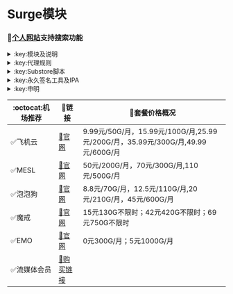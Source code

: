 # Surge模块
### 🔔[个人网站](https://yfamily.vercel.app)支持搜索功能
<details>
   <summary>:key:模块及说明</summary>    
   
|:octocat:模块|:link:链接|:pushpin:说明|
|--|--|--|
|:white_check_mark:面板|[:link:链接地址](https://yfamily.vercel.app/surge)|
|:white_check_mark:4in1|[:link:链接地址](https://yfamily.vercel.app/module/4in1.module)|模块合集
|:white_check_mark:去广告|[:link:链接地址](https://yfamily.vercel.app/module/startingad.sgmodule)|去广告
|:white_check_mark:去广告mix|[:link:链接地址](https://yfamily.vercel.app/module/adultra.sgmodule)|去广告mix
|:white_check_mark:去广告mix+|[:link:链接地址](https://yfamily.vercel.app/module/adultraplus.sgmodule)|去广告mix+
|:white_check_mark:accuweather解锁|[:link:链接地址](https://yfamily.vercel.app/module/accu.module)|天气app
|:white_check_mark:alarmy|[:link:链接地址](https://yfamily.vercel.app/module/alarmy.module)|使命闹钟
|:white_check_mark:aloha|[:link:链接地址](https://yfamily.vercel.app/module/aloha.module)|VPN隐私浏览器
|:white_check_mark:爱美剧|[:link:链接地址](https://yfamily.vercel.app/module/amj.module)|影视app 去广告+解锁部分会员功能
|:white_check_mark:Background Eraser|[:link:链接地址](https://yfamily.vercel.app/module/aosoft.module)|抠图app
|:white_check_mark:appraven|[:link:链接地址](https://yfamily.vercel.app/module/appraven.module)|应用市场
|:white_check_mark:audiomack|[:link:链接地址](https://yfamily.vercel.app/module/audiomack.module)|音乐相关app
|:white_check_mark:b612相机|[:link:链接地址](https://yfamily.vercel.app/module/b612.module)|相机编辑app
|:white_check_mark:百度云倍速|[:link:链接地址](https://yfamily.vercel.app/module/baiducloud.sgmodule)|百度云倍率播放
|:white_check_mark:白描|[:link:链接地址](https://yfamily.vercel.app/module/baimiao.module)|OCR扫描app
|:white_check_mark:bazaart|[:link:链接地址](https://yfamily.vercel.app/module/bazaart.module)|照片编辑
|:white_check_mark:布丁锁屏|[:link:链接地址](https://yfamily.vercel.app/module/bdsp.module)|桌面美化类
|:white_check_mark:bedtime fan|[:link:链接地址](https://yfamily.vercel.app/module/bedtime-fan.module)|助眠app
|:white_check_mark:bilibili HD|[:link:链接地址](https://yfamily.vercel.app/module/bili.module)|哔哩高清解锁
|:white_check_mark:bilibili NoAD|[:link:链接地址](https://yfamily.vercel.app/module/biliad.module)|bilibili去广告
|:white_check_mark:波点音乐|[:link:链接地址](https://yfamily.vercel.app/module/Bodian.module)|波点音乐去广告
|:white_check_mark:BOOM|[:link:链接地址](https://yfamily.vercel.app/module/boom.module)|音乐均衡器
|:white_check_mark:boxjs|[:link:链接地址](https://yfamily.vercel.app/module/boxjs.sgmodule)|含签到脚本
|:white_check_mark:财新文章解锁|[:link:链接地址](https://yfamily.vercel.app/module/caixin.module)|财新会员
|:white_check_mark:彩云天气|[:link:链接地址](https://yfamily.vercel.app/module/caiyun.module)|彩云天气SVIP
|:white_check_mark:计算器HD|[:link:链接地址](https://yfamily.vercel.app/module/calculator.module)|计算器HD会员
|:white_check_mark:扫描全能王|[:link:链接地址](https://yfamily.vercel.app/module/camscanner.sgmodule)|扫描全能王会员
|:white_check_mark:克拉壁纸|[:link:链接地址](https://yfamily.vercel.app/module/clarity.module)|桌面美化类
|:white_check_mark:colorwidgets|[:link:链接地址](https://yfamily.vercel.app/module/colorwidgets.module)|桌面小组件
|:white_check_mark:dailyyoga|[:link:链接地址](https://yfamily.vercel.app/module/dailyyoga.module)|每日瑜伽
|:white_check_mark:大蓝鲸|[:link:链接地址](https://yfamily.vercel.app/module/dalanjing.module)|视听互动
|:white_check_mark:darkroom|[:link:链接地址](https://yfamily.vercel.app/module/darkroom.module)|照片编辑
|:white_check_mark:读书笔记|[:link:链接地址](https://yfamily.vercel.app/module/dsbj.module)|笔记类
|:white_check_mark:第一弹|[:link:链接地址](https://yfamily.vercel.app/module/dyd.module)|二次元游戏综合社区
|:white_check_mark:儿哥点点|[:link:链接地址](https://yfamily.vercel.app/module/egdd.module)|幼儿类
|:white_check_mark:ellabook|[:link:链接地址](https://yfamily.vercel.app/module/ellabook.module)|幼儿类
|:white_check_mark:emby|[:link:链接地址](https://yfamily.vercel.app/module/emby.sgmodule)|Emby解锁
|:white_check_mark:emmo|[:link:链接地址](https://yfamily.vercel.app/module/emmo.module)|笔记类
|:white_check_mark:fabulous|[:link:链接地址](https://yfamily.vercel.app/module/fabulous.module)|健康类
|:white_check_mark:番茄小说|[:link:链接地址](https://yfamily.vercel.app/module/fanqie.module)|番茄小说去广告
|:white_check_mark:fantastical|[:link:链接地址](https://yfamily.vercel.app/module/fantastical.module)|日历类
|:white_check_mark:fimo|[:link:链接地址](https://yfamily.vercel.app/module/fimo.module)|相机类
|:white_check_mark:grammarly|[:link:链接地址](https://yfamily.vercel.app/module/grammarly.module)|外语类
|:white_check_mark:grow|[:link:链接地址](https://yfamily.vercel.app/module/grow.module)|健康类
|:white_check_mark:烘焙小屋|[:link:链接地址](https://yfamily.vercel.app/module/hbxw.module)|食谱类
|:white_check_mark:京东历史价格|[:link:链接地址](https://yfamily.vercel.app/module/HistoryPrice.sgmodule)|展开商品名查看历史价格
|:white_check_mark:海豚记账本|[:link:链接地址](https://yfamily.vercel.app/module/htjzb.module)|账目类
|:white_check_mark:hyperweb|[:link:链接地址](https://yfamily.vercel.app/module/hyperweb.module)|多合一浏览器扩展
|:white_check_mark:ilovepdf|[:link:链接地址](https://yfamily.vercel.app/module/ilovepdf.module)|PDF编辑
|:white_check_mark:imuseum|[:link:链接地址](https://yfamily.vercel.app/module/imuseum.module)|艺术类
|:white_check_mark:invideo|[:link:链接地址](https://yfamily.vercel.app/module/invideo.module)|视频编辑
|:white_check_mark:jibjab|[:link:链接地址](https://yfamily.vercel.app/module/jibjab.module)|图片恶搞
|:white_check_mark:句读|[:link:链接地址](https://yfamily.vercel.app/module/judou.module)|文学类
|:white_check_mark:kika|[:link:链接地址](https://yfamily.vercel.app/module/kika.module)|输入法
|:white_check_mark:酷我音乐|[:link:链接地址](https://yfamily.vercel.app/module/kuwo-unlock.sgmodule)|酷我音乐解锁
|:white_check_mark:lightroom|[:link:链接地址](https://yfamily.vercel.app/module/lightroom.module)|照片编辑
|:white_check_mark:流利说·阅读|[:link:链接地址](https://yfamily.vercel.app/module/lls.module)|外语类
|:white_check_mark:螺蛳大语文|[:link:链接地址](https://yfamily.vercel.app/module/lsdyw.module)|学习类
|:white_check_mark:免耽漫画|[:link:链接地址](https://yfamily.vercel.app/module/mdmanhua.module)|漫画类
|:white_check_mark:美篇|[:link:链接地址](https://yfamily.vercel.app/module/meipian.module)|交友类
|:white_check_mark:meistertask|[:link:链接地址](https://yfamily.vercel.app/module/meistertask.module)|任务管理
|:white_check_mark:美图秀秀|[:link:链接地址](https://yfamily.vercel.app/module/meituxx.module)|美图秀秀解锁会员
|:white_check_mark:漫画台|[:link:链接地址](https://yfamily.vercel.app/module/mht.module)|小程序解锁
|:white_check_mark:mix-camera|[:link:链接地址](https://yfamily.vercel.app/module/mix-camera.module)|相机类
|:white_check_mark:马卡龙玩图|[:link:链接地址](https://yfamily.vercel.app/module/mklwt.module)|照片编辑
|:white_check_mark:mojo|[:link:链接地址](https://yfamily.vercel.app/module/mojo.module)|创意模板
|:white_check_mark:molycam|[:link:链接地址](https://yfamily.vercel.app/module/molycam.module)|相机类
|:white_check_mark:musixmatch|[:link:链接地址](https://yfamily.vercel.app/module/musixmatch.module)|音乐类
|:white_check_mark:myfitnesspal|[:link:链接地址](https://yfamily.vercel.app/module/myfitnesspal.module)|健康类
|:white_check_mark:myplate|[:link:链接地址](https://yfamily.vercel.app/module/myplate.module)|健康类
|:white_check_mark:netflix_rating|[:link:链接地址](https://yfamily.vercel.app/module/netflix_rating.sgmodule)|奈飞显示豆瓣评分
|:white_check_mark:nicegram|[:link:链接地址](https://yfamily.vercel.app/module/nicegram.module)|nicegram会员解锁
|:white_check_mark:notability|[:link:链接地址](https://yfamily.vercel.app/module/notability.module)|笔记类
|:white_check_mark:Now冥想|[:link:链接地址](https://yfamily.vercel.app/module/now.module)|助眠app
|:white_check_mark:奶由壁纸|[:link:链接地址](https://yfamily.vercel.app/module/nybz.module)|桌面美化类
|:white_check_mark:oldroll|[:link:链接地址](https://yfamily.vercel.app/module/oldroll.module)|相机类
|:white_check_mark:peak|[:link:链接地址](https://yfamily.vercel.app/module/peak.module)|益智类
|:white_check_mark:配音秀|[:link:链接地址](https://yfamily.vercel.app/module/peiyinxiu.module)|配音
|:white_check_mark:photomath|[:link:链接地址](https://yfamily.vercel.app/module/photomath.module)|学习类
|:white_check_mark:photoshop Express|[:link:链接地址](https://yfamily.vercel.app/module/photoshop.module)|PS
|:white_check_mark:piccollage|[:link:链接地址](https://yfamily.vercel.app/module/piccollage.module)|照片编辑
|:white_check_mark:picsart|[:link:链接地址](https://yfamily.vercel.app/module/picsart.module)|照片编辑
|:white_check_mark:pillow|[:link:链接地址](https://yfamily.vercel.app/module/pillow.module)|健康类
|:white_check_mark:pixelcut|[:link:链接地址](https://yfamily.vercel.app/module/pixelcut.module)|照片编辑
|:white_check_mark:pocket lists|[:link:链接地址](https://yfamily.vercel.app/module/pocketlists.module)|口袋清单
|:white_check_mark:polarr|[:link:链接地址](https://yfamily.vercel.app/module/polarr.module)|照片编辑
|:white_check_mark:皮皮虾|[:link:链接地址](https://yfamily.vercel.app/module/ppx.module)|皮皮虾去广告
|:white_check_mark:起伏|[:link:链接地址](https://yfamily.vercel.app/module/qifu.module)|助眠app
|:white_check_mark:七猫小说|[:link:链接地址](https://yfamily.vercel.app/module/qmxs.module)|七猫小说解锁
|:white_check_mark:多重搜索|[:link:链接地址](https://yfamily.vercel.app/module/multisearch.module)|使用方法见模块说明
|:white_check_mark:人人视频|[:link:链接地址](https://yfamily.vercel.app/module/rrsp.module)|人人视频/多多视频去广告
|:white_check_mark:时光手账|[:link:链接地址](https://yfamily.vercel.app/module/sgsz.module)|笔记类
|:white_check_mark:shadowlinkVPN|[:link:链接地址](https://yfamily.vercel.app/module/shadowlinkVPN.module)|解锁VIP节点
|:white_check_mark:smallpdf|[:link:链接地址](https://yfamily.vercel.app/module/smallpdf.module)|PDF编辑
|:white_check_mark:石墨文档|[:link:链接地址](https://yfamily.vercel.app/module/smwd.module)|石墨文档解锁
|:white_check_mark:少年得到|[:link:链接地址](https://yfamily.vercel.app/module/sndd.module)|少年得到解锁
|:white_check_mark:soundcloud|[:link:链接地址](https://yfamily.vercel.app/module/soundcloud.module)|解锁soundcloud Go+
|:white_check_mark:spotify|[:link:链接地址](https://yfamily.vercel.app/module/spotifyVIP.module)|spotify 部分解锁 不能设置超高音质
|:white_check_mark:去开屏广告|[:link:链接地址](https://yfamily.vercel.app/module/startingad.module)|去开屏广告
|:white_check_mark:substore|[:link:链接地址](https://yfamily.vercel.app/module/substore.sgmodule)|订阅节点过滤/整合/修改/同步
|:white_check_mark:symbolab|[:link:链接地址](https://yfamily.vercel.app/module/symbolab.module)|数学解答
|:white_check_mark:tangerine|[:link:链接地址](https://yfamily.vercel.app/module/tangerine.module)|银行类
|:white_check_mark:tenpercent|[:link:链接地址](https://yfamily.vercel.app/module/tenpercent.module)|健康类
|:white_check_mark:迅雷|[:link:链接地址](https://yfamily.vercel.app/module/thunder.module)|迅雷会员
|:white_check_mark:tok cam|[:link:链接地址](https://yfamily.vercel.app/module/tokcam.module)|相机类
|:white_check_mark:图图记账|[:link:链接地址](https://yfamily.vercel.app/module/tutu.module)|账目类
|:white_check_mark:vista看天下|[:link:链接地址](https://yfamily.vercel.app/module/vista.module)|vista看天下会员
|:white_check_mark:vsco|[:link:链接地址](https://yfamily.vercel.app/module/vsco.module)|照片编辑
|:white_check_mark:wallcraft|[:link:链接地址](https://yfamily.vercel.app/module/wallcraft.module)|桌面美化类
|:white_check_mark:豌豆清单|[:link:链接地址](https://yfamily.vercel.app/module/wdqd.module)|清单类
|:white_check_mark:微信公众号去广告|[:link:链接地址](https://yfamily.vercel.app/module/wechatad.module)|微信公众号去广告
|:white_check_mark:微博去广告|[:link:链接地址](https://yfamily.vercel.app/module/weiboad.module)|微博去广告
|:white_check_mark:workout for women|[:link:链接地址](https://yfamily.vercel.app/module/wfw.module)|健康类
|:white_check_mark:widgetsmith|[:link:链接地址](https://yfamily.vercel.app/module/widgetsmith.module)|小组件
|:white_check_mark:万能变声器|[:link:链接地址](https://yfamily.vercel.app/module/wnbsq.module)|万能变声器
|:white_check_mark:网易蜗牛读书|[:link:链接地址](https://yfamily.vercel.app/module/wnds.module)|蜗牛读书解锁
|:white_check_mark:WPS|[:link:链接地址](https://yfamily.vercel.app/module/WPS.module)|wps解锁会员
|:white_check_mark:西窗烛|[:link:链接地址](https://yfamily.vercel.app/module/xcz.module)|西窗烛解锁
|:white_check_mark:小影|[:link:链接地址](https://yfamily.vercel.app/module/xiaoying.module)|小影解锁
|:white_check_mark:香蕉视频|[:link:链接地址](https://yfamily.vercel.app/module/xjsp.module)|不知道
|:white_check_mark:xmind思维导图|[:link:链接地址](https://yfamily.vercel.app/module/xmind.module)|xmind思维导图解锁
|:white_check_mark:喜马拉雅去广告|[:link:链接地址](https://yfamily.vercel.app/module/xmlyad.module)|喜马拉雅去广告
|:white_check_mark:小习惯|[:link:链接地址](https://yfamily.vercel.app/module/xxg.module)|自律类
|:white_check_mark:新语听书|[:link:链接地址](https://yfamily.vercel.app/module/xyts.module)|阅读类
|:white_check_mark:有道云笔记|[:link:链接地址](https://yfamily.vercel.app/module/ydybj.module)|有道云笔记解锁
|:white_check_mark:亦飞GIF|[:link:链接地址](https://yfamily.vercel.app/module/yifeigif.module)|照片编辑
|:white_check_mark:一甜相机|[:link:链接地址](https://yfamily.vercel.app/module/yitian.module)|一甜相机解锁
|:white_check_mark:一言|[:link:链接地址](https://yfamily.vercel.app/module/yiyan.module)|一言解锁
|:white_check_mark:云听|[:link:链接地址](https://yfamily.vercel.app/module/yunting.module)|云听解锁
|:white_check_mark:语文趣配音|[:link:链接地址](https://yfamily.vercel.app/module/ywqpy.module)|配音类
|:white_check_mark:斑马海报|[:link:链接地址](https://yfamily.vercel.app/module/zebra.module)|设计类
|:white_check_mark:知乎去广告|[:link:链接地址](https://yfamily.vercel.app/module/ZhihuBlock.sgmodule)|知乎去广告
|:white_check_mark:知乎优化|[:link:链接地址](https://yfamily.vercel.app/module/ZhihuOpt.sgmodule)|知乎优化
|:white_check_mark:纸条|[:link:链接地址](https://yfamily.vercel.app/module/zhitiao.module)|作文素材
|:white_check_mark:指尖时光|[:link:链接地址](https://yfamily.vercel.app/module/zjsg.module)|日程管理
|:white_check_mark:知音漫客|[:link:链接地址](https://yfamily.vercel.app/module/zymk.module)|知音漫客解锁
|:white_check_mark:Spotify歌词翻译|[:link:链接地址](https://yfamily.vercel.app/module/spotify_lyric.module)|需申请百度翻译API 教程在模块内
|:white_check_mark:NFC门禁卡公交卡|[:link:链接地址](https://yfamily.vercel.app/module/nfc.module)|NFC功能类
|:white_check_mark:搜图神器|[:link:链接地址](https://yfamily.vercel.app/module/stsq.module)|解锁VIP功能
|:white_check_mark:彩云天气通知任务|[:link:链接地址](https://yfamily.vercel.app/module/caiyun_cron.module)|天气通知，需搭配BOXJS使用
|:white_check_mark:Calm解锁|[:link:链接地址](https://yfamily.vercel.app/module/calm.module)|健康类
|:white_check_mark:HTTPS抓包|[:link:链接地址](https://yfamily.vercel.app/module/https.module)|抓包工具
|:white_check_mark:SSA丝社|[:link:链接地址](https://yfamily.vercel.app/module/ssa.module)|不知道
|:white_check_mark:小小优趣|[:link:链接地址](https://yfamily.vercel.app/module/xxyq.module)|儿童类
|:white_check_mark:幻影相册|[:link:链接地址](https://yfamily.vercel.app/module/hyxc.module)|照片编辑
|:white_check_mark:精塾国学|[:link:链接地址](https://yfamily.vercel.app/module/jsgx.module)|学习类
|:white_check_mark:PrettyUp|[:link:链接地址](https://yfamily.vercel.app/module/prettyup.module)|视频美化
|:white_check_mark:微博lite去广告|[:link:链接地址](https://yfamily.vercel.app/module/weibolitead.module)|微博轻享版去广告
|:white_check_mark:BILI自动地区|[:link:链接地址](https://yfamily.vercel.app/module/bili-region.module)|bili自动地区
|:white_check_mark:CUBOX|[:link:链接地址](https://yfamily.vercel.app/module/cubox.sgmodule)|文件收集整理
|:white_check_mark:pandora|[:link:链接地址](https://yfamily.vercel.app/module/pandora.module)|订阅管理
|:white_check_mark:微信阅读积分兑换|[:link:链接地址](https://yfamily.vercel.app/module/wechatread.module)|请查阅脚本内教程
|:white_check_mark:来音智能陪练|[:link:链接地址](https://yfamily.vercel.app/module/ly.module)|音乐训练
|:white_check_mark:熊掌记|[:link:链接地址](https://yfamily.vercel.app/module/xzj.module)|笔记类
|:white_check_mark:如期|[:link:链接地址](https://yfamily.vercel.app/module/rq.module)|扫码
|:white_check_mark:CEO周课|[:link:链接地址](https://yfamily.vercel.app/module/ceo.module)|CEO周课
|:white_check_mark:Fileball|[:link:链接地址](https://yfamily.vercel.app/module/fileball.module)|文件管理
|:white_check_mark:1blocker|[:link:链接地址](https://yfamily.vercel.app/module/1blocker.module)|浏览器广告屏蔽
|:white_check_mark:AI换脸秀|[:link:链接地址](https://yfamily.vercel.app/module/ai.module)|换脸app
|:white_check_mark:proknockout|[:link:链接地址](https://yfamily.vercel.app/module/proknockout.module)|P图
|:white_check_mark:青柠海报|[:link:链接地址](https://yfamily.vercel.app/module/qnhb.module)|海报设计
|:white_check_mark:Faintv|[:link:链接地址](https://yfamily.vercel.app/module/faintv.module)|视频类
|:white_check_mark:微信听书|[:link:链接地址](https://yfamily.vercel.app/module/wxts.module)|听书
|:white_check_mark:人民日报去广告|[:link:链接地址](https://yfamily.vercel.app/module/rmrb.module)|人民日报
|:white_check_mark:爱企查|[:link:链接地址](https://yfamily.vercel.app/module/aqc.module)|爱企查
|:white_check_mark:微信读书免费卡解锁|[:link:链接地址](https://yfamily.vercel.app/module/wxds.module)|阅读类
|:white_check_mark:chic|[:link:链接地址](https://yfamily.vercel.app/module/chic.module)|相机类
|:white_check_mark:有道词典|[:link:链接地址](https://yfamily.vercel.app/module/ydcd.module)|翻译类
|:white_check_mark:一路听天下|[:link:链接地址](https://yfamily.vercel.app/module/ylttx.module)|一路听天下
|:white_check_mark:网速测试大师|[:link:链接地址](https://yfamily.vercel.app/module/wscsds.module)|测速
|:white_check_mark:网速管家|[:link:链接地址](https://yfamily.vercel.app/module/wsgj.module)|测速
|:white_check_mark:EFEKT美易|[:link:链接地址](https://yfamily.vercel.app/module/efekt.module)|视频特效
|:white_check_mark:WPS稻壳会员|[:link:链接地址](https://yfamily.vercel.app/module/doc.module)|文档编辑
|:white_check_mark:米克锁屏|[:link:链接地址](https://yfamily.vercel.app/module/mksp.module)|桌面美化
|:white_check_mark:阿布睡前故事|[:link:链接地址](https://yfamily.vercel.app/module/absqgs.module)|儿童类
|:white_check_mark:collart|[:link:链接地址](https://yfamily.vercel.app/module/collart.module)|照片编辑
|:white_check_mark:博商小麦|[:link:链接地址](https://yfamily.vercel.app/module/bsxm.module)|学习类
|:white_check_mark:MEMRISE|[:link:链接地址](https://yfamily.vercel.app/module/memrise.module)|外语学习
|:white_check_mark:堆糖|[:link:链接地址](https://yfamily.vercel.app/module/duitang.module)|桌面美化
|:white_check_mark:Flomo|[:link:链接地址](https://yfamily.vercel.app/module/flomo.module)|笔记类
|:white_check_mark:APTV|[:link:链接地址](https://yfamily.vercel.app/module/aptv.module)|文件存储
|:white_check_mark:香哈菜谱大全|[:link:链接地址](https://yfamily.vercel.app/module/cp.module)|菜谱
|:white_check_mark:长相思|[:link:链接地址](https://yfamily.vercel.app/module/cxs.module)|学习类
|:white_check_mark:电子请柬制作|[:link:链接地址](https://yfamily.vercel.app/module/dzqj.module)|设计类
|:white_check_mark:黄油相机|[:link:链接地址](https://yfamily.vercel.app/module/hyxj.module)|相机类
|:white_check_mark:Lingokids|[:link:链接地址](https://yfamily.vercel.app/module/lingokids.module)|幼儿学习类
|:white_check_mark:百度文库|[:link:链接地址](https://yfamily.vercel.app/module/bdwk.module)|阅读权限解锁
|:white_check_mark:Craft|[:link:链接地址](https://yfamily.vercel.app/module/craft.module)|文档类
|:white_check_mark:Panda小组件|[:link:链接地址](https://yfamily.vercel.app/module/panda.module)|桌面美化
|:white_check_mark:Keep|[:link:链接地址](https://yfamily.vercel.app/module/keep.module)|健身类
|:white_check_mark:Documents|[:link:链接地址](https://yfamily.vercel.app/module/documents.module)|文件管理
|:white_check_mark:Planny|[:link:链接地址](https://yfamily.vercel.app/module/planny.module)|任务计划
|:white_check_mark:Ego Reader|[:link:链接地址](https://yfamily.vercel.app/module/ego.module)|RSS阅读器
|:white_check_mark:极速扫描仪|[:link:链接地址](https://yfamily.vercel.app/module/jssmy.module)|扫描
|:white_check_mark:指尖笔记|[:link:链接地址](https://yfamily.vercel.app/module/zjbj.module)|笔记
|:white_check_mark:钱迹|[:link:链接地址](https://yfamily.vercel.app/module/qj.module)|记账
|:white_check_mark:Agenda|[:link:链接地址](https://yfamily.vercel.app/module/agenda.module)|笔记
|:white_check_mark:即刻运动|[:link:链接地址](https://yfamily.vercel.app/module/agenda.module)|健身类
|:white_check_mark:Day One|[:link:链接地址](https://yfamily.vercel.app/module/dayone.module)|日记类
|:white_check_mark:Usage|[:link:链接地址](https://yfamily.vercel.app/module/usage.module)|小组件
|:white_check_mark:谜底时钟|[:link:链接地址](https://yfamily.vercel.app/module/mdsz.module)|日历小组件
|:white_check_mark:MoneyThings|[:link:链接地址](https://yfamily.vercel.app/module/moneythings.module)|钱包类
|:white_check_mark:手机扫描仪|[:link:链接地址](https://yfamily.vercel.app/module/sjsmy.module)|扫描
|:white_check_mark:Sorted|[:link:链接地址](https://yfamily.vercel.app/module/sorted.module)|日历
|:white_check_mark:尽简衣橱|[:link:链接地址](https://yfamily.vercel.app/module/jjyc.module)|衣橱管理
|:white_check_mark:看理想|[:link:链接地址](https://yfamily.vercel.app/module/klx.module)|媒体类
|:white_check_mark:目标地图|[:link:链接地址](https://yfamily.vercel.app/module/mbdt.module)|任务管理类
|:white_check_mark:拼图酱|[:link:链接地址](https://yfamily.vercel.app/module/ptj.module)|图片编辑
|:white_check_mark:向日葵阅读|[:link:链接地址](https://yfamily.vercel.app/module/xrk.module)|阅读类
|:white_check_mark:卡片日记|[:link:链接地址](https://yfamily.vercel.app/module/kprj.module)|日记类
|:white_check_mark:莉景天气|[:link:链接地址](https://yfamily.vercel.app/module/ljtq.module)|天气类
|:white_check_mark:Motivation|[:link:链接地址](https://yfamily.vercel.app/module/motivation.module)|组件类
|:white_check_mark:PDF Viewer|[:link:链接地址](https://yfamily.vercel.app/module/pdfviewer.module)|文档编辑
|:white_check_mark:Percento|[:link:链接地址](https://yfamily.vercel.app/module/percento.module)|账目管理
|:white_check_mark:Pixelance|[:link:链接地址](https://yfamily.vercel.app/module/pixelance.module)|图片编辑
|:white_check_mark:Retake|[:link:链接地址](https://yfamily.vercel.app/module/retake.module)|照片修复
|:white_check_mark:色采|[:link:链接地址](https://yfamily.vercel.app/module/sc.module)|图片编辑
|:white_check_mark:闪萌表情|[:link:链接地址](https://yfamily.vercel.app/module/smbq.module)|表情类
|:white_check_mark:音频剪辑|[:link:链接地址](https://yfamily.vercel.app/module/ypjj.module)|音频剪辑
|:white_check_mark:Varlens|[:link:链接地址](https://yfamily.vercel.app/module/varlens.module)|相机类
|:white_check_mark:一木记账|[:link:链接地址](https://yfamily.vercel.app/module/ymjz.module)|记账类
|:white_check_mark:Drafts|[:link:链接地址](https://yfamily.vercel.app/module/drafts.module)|文档编辑类
|:white_check_mark:叮叮水印相机|[:link:链接地址](https://yfamily.vercel.app/module/ddsyxj.module)|相机类
|:white_check_mark:Emote|[:link:链接地址](https://yfamily.vercel.app/module/emote.module)|表情类
|:white_check_mark:灵敢足迹|[:link:链接地址](https://yfamily.vercel.app/module/lgzj.module)|旅行类
|:white_check_mark:7分钟HIIT运动|[:link:链接地址](https://yfamily.vercel.app/module/seven.module)|健康类
|:white_check_mark:私密相册管家|[:link:链接地址](https://yfamily.vercel.app/module/smxcgj.module)|相册
|:white_check_mark:FitnessView|[:link:链接地址](https://yfamily.vercel.app/module/fnv.module)|健康类
|:white_check_mark:TODO清单|[:link:链接地址](https://yfamily.vercel.app/module/todo.module)|计划任务类
|:white_check_mark:淘票票评分|[:link:链接地址](https://yfamily.vercel.app/module/tpp.module)|支付宝内淘票票评分
|:white_check_mark:天天豆|[:link:链接地址](https://yfamily.vercel.app/module/ttd.module)|日记类
|:white_check_mark:咖映|[:link:链接地址](https://yfamily.vercel.app/module/ky.module)|直播类
|:white_check_mark:VCUS|[:link:链接地址](https://yfamily.vercel.app/module/vcus.module)|视频编辑
|:white_check_mark:傲软PDF编辑|[:link:链接地址](https://yfamily.vercel.app/module/arpdfbj.module)|PDF编辑
|:white_check_mark:傲软投屏|[:link:链接地址](https://yfamily.vercel.app/module/artp.module)|投屏
|:white_check_mark:幻休|[:link:链接地址](https://yfamily.vercel.app/module/hx.module)|助眠APP
|:white_check_mark:绘影字幕|[:link:链接地址](https://yfamily.vercel.app/module/hyzm.module)|字幕app
|:white_check_mark:汇中考|[:link:链接地址](https://yfamily.vercel.app/module/hzk.module)|学习类
|:white_check_mark:iScreen|[:link:链接地址](https://yfamily.vercel.app/module/iscreen.module)|桌面美化类
|:white_check_mark:小组件盒子|[:link:链接地址](https://yfamily.vercel.app/module/xzjhz.module)|桌面美化类
|:white_check_mark:佐糖|[:link:链接地址](https://yfamily.vercel.app/module/zt.module)|图片处理
|:white_check_mark:飞鱼计划|[:link:链接地址](https://yfamily.vercel.app/module/fyjh.module)|生活记录工具
|:white_check_mark:过期啦|[:link:链接地址](https://yfamily.vercel.app/module/gql.module)|保质期提醒
|:white_check_mark:乃糖小组件|[:link:链接地址](https://yfamily.vercel.app/module/nt.module)|桌面美化类
|:white_check_mark:一书一课|[:link:链接地址](https://yfamily.vercel.app/module/ysyk.module)|学习类
|:white_check_mark:充电助手|[:link:链接地址](https://yfamily.vercel.app/module/cdzs.module)|电池助手
|:white_check_mark:电视家|[:link:链接地址](https://yfamily.vercel.app/module/dsj.module)|视频媒体
|:white_check_mark:Endel|[:link:链接地址](https://yfamily.vercel.app/module/endel.module)|助眠类
|:white_check_mark:格至日记|[:link:链接地址](https://yfamily.vercel.app/module/gzrj.module)|日记类
|:white_check_mark:高德地图去广告|[:link:链接地址](https://yfamily.vercel.app/module/gddt.module)|地图
|:white_check_mark:好事发生|[:link:链接地址](https://yfamily.vercel.app/module/hsfs.module)|日记类
|:white_check_mark:简讯|[:link:链接地址](https://yfamily.vercel.app/module/jianxun.module)|阅读类
|:white_check_mark:可拍|[:link:链接地址](https://yfamily.vercel.app/module/kepai.module)|视频编辑
|:white_check_mark:Lifeviewer|[:link:链接地址](https://yfamily.vercel.app/module/lifeviewer.module)|视频编辑
|:white_check_mark:Relens|[:link:链接地址](https://yfamily.vercel.app/module/relens.module)|相机类
|:white_check_mark:Vivacut|[:link:链接地址](https://yfamily.vercel.app/module/vivacut.module)|视频编辑
|:white_check_mark:Watchout|[:link:链接地址](https://yfamily.vercel.app/module/watchout.module)|桌面美化
|:white_check_mark:无痕去水印|[:link:链接地址](https://yfamily.vercel.app/module/whqsy.module)|图片编辑
|:white_check_mark:一键换脸|[:link:链接地址](https://yfamily.vercel.app/module/yjhl.module)|图片编辑
|:white_check_mark:Styleart|[:link:链接地址](https://yfamily.vercel.app/module/styleart.module)|图片编辑
|:white_check_mark:7动|[:link:链接地址](https://yfamily.vercel.app/module/7dong.module)|健身类
|:white_check_mark:生活指数定时提醒|[:link:链接地址](https://yfamily.vercel.app/module/lifeindex.module)|生活提醒
|:white_check_mark:油价提醒|[:link:链接地址](https://yfamily.vercel.app/module/oil.module)|油价提醒
|:white_check_mark:海报工厂|[:link:链接地址](https://yfamily.vercel.app/module/hbgc.module)|图片编辑
|:white_check_mark:我的番茄|[:link:链接地址](https://yfamily.vercel.app/module/wdfq.module)|时间管理
|:white_check_mark:FoMz|[:link:链接地址](https://yfamily.vercel.app/module/fomz.module)|相机类
|:white_check_mark:日杂相机|[:link:链接地址](https://yfamily.vercel.app/module/rzxj.module)|相机类
|:white_check_mark:古诗词大全|[:link:链接地址](https://yfamily.vercel.app/module/gscdq.module)|学习类
|:white_check_mark:Mondly|[:link:链接地址](https://yfamily.vercel.app/module/mondly.module)|外语学习类
|:white_check_mark:猫头鹰文件|[:link:链接地址](https://yfamily.vercel.app/module/mtywj.module)|文件管理
|:white_check_mark:YouTube去广告|[:link:链接地址](https://yfamily.vercel.app/module/YouTubeAd.sgmodule)|画中画，后台播放
|:white_check_mark:汉堡儿童故事|[:link:链接地址](https://yfamily.vercel.app/module/hbetgs.module)|早教类
|:white_check_mark:iconKiller|[:link:链接地址](https://yfamily.vercel.app/module/iconkiller.module)|更改ios图标
|:white_check_mark:一寸证件照|[:link:链接地址](https://yfamily.vercel.app/module/yczjz.module)|证件照
|:white_check_mark:中华诗词库|[:link:链接地址](https://yfamily.vercel.app/module/zhsck.module)|学习类
|:white_check_mark:字体册|[:link:链接地址](https://yfamily.vercel.app/module/ztc.module)|系统美化
|:white_check_mark:配音|[:link:链接地址](https://yfamily.vercel.app/module/peiyin.module)|配音app
|:white_check_mark:AdGuard|[:link:链接地址](https://yfamily.vercel.app/module/adguard.module)|去广告app
|:white_check_mark:阿里云盘签到|[:link:链接地址](https://yfamily.vercel.app/module/aliyun.module)|阿里云盘签到




* 如无必要 请勿更新解锁app
</details>
<details>
  <summary>:key:代理规则</summary>  

|:octocat:规则|:link:链接|
|--|--|
|:white_check_mark:ASN-China|[:link:链接地址](https://yfamily.vercel.app/rule/ASN-CN.list)
|:white_check_mark:ASN-轻量|[:link:链接地址](https://yfamily.vercel.app/rule/ASN-lite.list)
|:white_check_mark:ChinaIPs|[:link:链接地址](https://yfamily.vercel.app/rule/IPs-CN.list)
|:white_check_mark:人工智能|[:link:链接地址](https://yfamily.vercel.app/rule/ai.list)
|:white_check_mark:去广告|[:link:链接地址](https://yfamily.vercel.app/rule/AdvertisingLite.list)
|:white_check_mark:Anti-AD|[:link:链接地址](https://yfamily.vercel.app/rule/AntiAD.list)
|:white_check_mark:微软服务|[:link:链接地址](https://yfamily.vercel.app/rule/Microsoft.list)
|:white_check_mark:苹果服务|[:link:链接地址](https://yfamily.vercel.app/rule/Apple.list)
|:white_check_mark:AppStore|[:link:链接地址](https://yfamily.vercel.app/rule/AppStore.list)
|:white_check_mark:Telegram|[:link:链接地址](https://yfamily.vercel.app/rule/Telegram.list)
|:white_check_mark:微博|[:link:链接地址](https://yfamily.vercel.app/rule/Weibo.list)
|:white_check_mark:微信|[:link:链接地址](https://yfamily.vercel.app/rule/WeChat.list)
|:white_check_mark:Twitter|[:link:链接地址](https://yfamily.vercel.app/rule/Twitter.list)
|:white_check_mark:Spotify|[:link:链接地址](https://yfamily.vercel.app/rule/Spotify.list)
|:white_check_mark:PayPal|[:link:链接地址](https://yfamily.vercel.app/rule/PayPal.list)
|:white_check_mark:FaceBook|[:link:链接地址](https://yfamily.vercel.app/rule/Facebook.list)
|:white_check_mark:Reddit|[:link:链接地址](https://yfamily.vercel.app/rule/Reddit.list)
|:white_check_mark:Discord|[:link:链接地址](https://yfamily.vercel.app/rule/Discord.list)
|:white_check_mark:YouTube|[:link:链接地址](https://yfamily.vercel.app/rule/YouTube.list)
|:white_check_mark:YouTubeMusic|[:link:链接地址](https://yfamily.vercel.app/rule/YouTubeMusic.list)
|:white_check_mark:Netflix|[:link:链接地址](https://yfamily.vercel.app/rule/Netflix.list)
|:white_check_mark:Disney|[:link:链接地址](https://yfamily.vercel.app/rule/Disney.list)
|:white_check_mark:BiliBili|[:link:链接地址](https://yfamily.vercel.app/rule/BiliBili.list)
|:white_check_mark:国内媒体|[:link:链接地址](https://yfamily.vercel.app/rule/ChinaMedia.list)
|:white_check_mark:国外媒体|[:link:链接地址](https://yfamily.vercel.app/rule/ProxyMedia.list)
|:white_check_mark:Google|[:link:链接地址](https://yfamily.vercel.app/rule/Google.list)
|:white_check_mark:OneDrive|[:link:链接地址](https://yfamily.vercel.app/rule/OneDrive.list)
|:white_check_mark:AppleMusic|[:link:链接地址](https://yfamily.vercel.app/rule/AppleMusic.list)
|:white_check_mark:Line|[:link:链接地址](https://yfamily.vercel.app/rule/Line.list)
|:white_check_mark:TikTok|[:link:链接地址](https://yfamily.vercel.app/rule/TikTok.list)
|:white_check_mark:Cloudflare|[:link:链接地址](https://yfamily.vercel.app/rule/Cloudflare.list)
|:white_check_mark:维基百科|[:link:链接地址](https://yfamily.vercel.app/rule/Wikipedia.list)
|:white_check_mark:BBC|[:link:链接地址](https://yfamily.vercel.app/rule/BBC.list)
|:white_check_mark:亚马逊|[:link:链接地址](https://yfamily.vercel.app/rule/Amazon.list)
|:white_check_mark:Instagram|[:link:链接地址](https://yfamily.vercel.app/rule/Instagram.list)
|:white_check_mark:Whatsapp|[:link:链接地址](https://yfamily.vercel.app/rule/Whatsapp.list)
|:white_check_mark:巴哈姆特|[:link:链接地址](https://yfamily.vercel.app/rule/Bahamut.list)
|:white_check_mark:HBO|[:link:链接地址](https://yfamily.vercel.app/rule/HBO.list)
|:white_check_mark:Fox|[:link:链接地址](https://yfamily.vercel.app/rule/Fox.list)
|:white_check_mark:Hulu|[:link:链接地址](https://yfamily.vercel.app/rule/Hulu.list)
|:white_check_mark:KKBOX|[:link:链接地址](https://yfamily.vercel.app/rule/KKBOX.list)
|:white_check_mark:TIDAL|[:link:链接地址](https://yfamily.vercel.app/rule/TIDAL.list)
|:white_check_mark:TVB|[:link:链接地址](https://yfamily.vercel.app/rule/TVB.list)
|:white_check_mark:Emby|[:link:链接地址](https://yfamily.vercel.app/rule/Emby.list)
|:white_check_mark:网易云音乐|[:link:链接地址](https://yfamily.vercel.app/rule/NetEaseMusic.list)
|:white_check_mark:GitHub|[:link:链接地址](https://yfamily.vercel.app/rule/GitHub.list)
|:white_check_mark:Dropbox|[:link:链接地址](https://yfamily.vercel.app/rule/Dropbox.list)
|:white_check_mark:Duckduckgo|[:link:链接地址](https://yfamily.vercel.app/rule/Duckduckgo.list)
|:white_check_mark:国外代理|[:link:链接地址](https://yfamily.vercel.app/rule/Proxy.list)
|:white_check_mark:国内直连|[:link:链接地址](https://yfamily.vercel.app/rule/China.list)


</details>

<details>
  <summary>:key:Substore脚本</summary>  
  
|:octocat:Sub-Store脚本|:link:链接|:pushpin:操作说明|
|--|--|--|
|:white_check_mark:脚本操作：重命名|[:link:链接地址](https://raw.githubusercontent.com/qwerzl/rename.js/main/rename.js#input=zh&output=zh&airport=你需要的机场名)|SubStore-订阅编辑-添加操作-脚本操作-粘贴链接（自行修改自己的机场名）
|:white_check_mark:脚本过滤：筛选80 443端口|[:link:链接地址](https://raw.githubusercontent.com/deezertidal/private/main/port-filter.js)|SubStore-订阅编辑-添加操作-脚本过滤-粘贴链接
|:white_check_mark:脚本过滤：筛选80,443，vmess,ws节点(免流节点)|[:link:链接地址](https://raw.githubusercontent.com/deezertidal/private/main/nodes-filter.js)|SubStore-订阅编辑-添加操作-脚本过滤-粘贴链接
|:white_check_mark:脚本操作：修改host混淆|[:link:链接地址](https://raw.githubusercontent.com/deezertidal/private/main/vmess-host.js)|SubStore-订阅编辑-添加操作-脚本操作-粘贴链接（自行修改参数）
</details>


<details>
  <summary>:key:永久签名工具及IPA</summary>  
  
|:octocat:签名工具|:link:链接|:pushpin:操作说明|
|--|--|--|
|:white_check_mark:TrollStore 永久签名|[:link:教程](https://github.com/deezertidal/shadowrocket-rules/blob/main/TrollStore.MD)|支持iOS14.0-15.4.1
|:white_check_mark:Youtube.ipa|[:link:链接地址](https://github.com/qnblackcat/uYouPlus/releases/download/v18.08.1-2.3.1/uYouPlus_18.08.1_2.3.1.ipa)|去广告 后台播放音乐 画中画
|:white_check_mark:微信双开.ipa|[:link:链接地址](https://github.com/zwf234/WeChat/releases)|双开
|:white_check_mark:Appstore++|[:link:链接地址](https://ipa.store/2886.html)|降级工具
|:white_check_mark:Tiktok.ipa|[:link:链接地址](https://drive.google.com/file/d/1XMbpcMiv2yYEw6ApYG8sCL9oGNbPpcJ5/view?usp=drivesdk)|内置换区功能
|:white_check_mark:No homebar|[:link:链接地址](https://appdb.to/app/cydia/1900001061)|隐藏屏幕底部横条
|:white_check_mark:Trollspeed.ipa|[:link:链接地址](https://drive.google.com/file/d/17HIcHpiclJnFi_pAVpc71rTsDAL3JKCn/view)|显示网速
|:white_check_mark:其他.ipa|[:link:链接地址](https://appdb.to/search/?type=cydia)，[:link:链接地址](https://ipa.store)|

</details>





 <details>
  <summary>:key:申明</summary>
:warning:免责声明：

* 本项目涉及的任何解锁和解密分析脚本仅用于资源共享和学习研究，不能保证其合法性，准确性，完整性和有效性，请根据情况自行判断.

* 间接使用脚本的任何用户，包括但不限于建立VPS或在某些行为违反国家/地区法律或相关法规的情况下进行传播, 本项目对于由此引起的任何隐私泄漏或其他后果概不负责.

* 请勿将Script项目的任何内容用于商业或非法目的，否则后果自负.

* 如果任何单位或个人认为该项目的脚本可能涉嫌侵犯其权利，则应及时通知并提供身份证明，所有权证明，我们将在收到认证文件后删除相关脚本.

* 对任何脚本问题概不负责，包括但不限于由任何脚本错误导致的任何损失或损害.

* 您必须在下载后的24小时内从计算机或手机中完全删除以上内容.

* 任何以任何方式查看此项目的人或直接或间接使用该Script项目的任何脚本的使用者都应仔细阅读此声明。保留随时更改或补充此免责声明的权利。一旦使用并复制了任何相关脚本或Script项目的规则，则视为您已接受此免责声明.


### 特别感谢：
#### 排名不分先后,如有遗漏请提醒补充：

* [@ddgksf2013](https://github.com/ddgksf2013)

* [@Marol62926](https://github.com/Marol62926)

* [@Tartarus2014](https://github.com/Tartarus2014)

* [@I-am-R-E](https://github.com/I-am-R-E)

* [@yqc007](https://github.com/yqc007)

* [@nzw9314](https://github.com/nzw9314)

* [@Qure](https://github.com/Koolson/Qure)

* [@Orz](https://github.com/Orz-3/mini)

* [@NobyDa](https://github.com/NobyDa)

* [@lhie1](https://github.com/lhie1)

* [@ConnersHua](https://github.com/ConnersHua)

* [@chavyleung](https://github.com/chavyleung)

* [@yichahucha](https://github.com/yichahucha)

* [@langkhach270389](https://github.com/langkhach270389)

* [@Choler](https://github.com/Choler)

* [@onewayticket255](https://github.com/onewayticket255)

* [@NavePnow](https://github.com/NavePnow)

* [@Meeta](https://github.com/MeetaGit)

* [@Neurogram-R](https://github.com/Neurogram-R)

* [@sazs34](https://github.com/sazs34)

* [@uniqueque](https://github.com/uniqueque)

* [@eHpo](https://github.com/eHpo1/Rules)

* [@Sunert](https://github.com/Sunert/Scripts)

* [@songyangzz](https://github.com/songyangzz/QuantumultX.git)

* [@zZPiglet](https://github.com/zZPiglet/Task.git)

* [@Peng-YM](https://github.com/Peng-YM/QuanX)

* [@evilbutcher](https://github.com/evilbutcher/Quantumult_X/tree/master)

* [@lxk0301](https://gitee.com/lxk0301/jd_scripts/tree/master/)

* [@toulanboy](https://github.com/toulanboy/scripts)

* [@lowking](https://github.com/lowking/Scripts)

 </details>

|:octocat:机场推荐|:link:链接| :pushpin:套餐价格概况
|--|--|--|
|:white_check_mark:飞机云|[:link:官网](https://feijicloud.com/auth/register?code=iMgM)|9.99元/50G/月，15.99元/100G/月,25.99元/200G/月，35.99元/300G/月,49.99元/600G/月
|:white_check_mark:MESL|[:link:官网](https://in.mesl.cloud/#/register?code=IjOBnxVz)|50元/200G/月，70元/300G/月,110元/500G/月
|:white_check_mark:泡泡狗|[:link:官网](https://01111112.99iepl.com/#/register?code=nnaNrj7S)|8.8元/70G/月，12.5元/110G/月,20元/210G/月，45元/600G/月
|:white_check_mark:魔戒|[:link:官网](https://mojie.me/#/register?code=tq2kydAz)|15元130G不限时；42元420G不限时；69元750G不限时
|:white_check_mark:EMO|[:link:官网](https://yyds.emovpn.top/#/register?code=7KLxhYOS)|0元300G/月；5元1000G/月
|:white_check_mark:流媒体会员|[:link:购买链接](https://ihezu.gold/r8YMSR)|  
